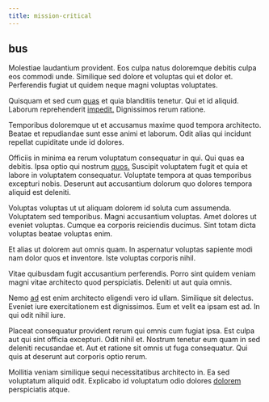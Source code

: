 ```yaml
---
title: mission-critical
---
```


## bus

Molestiae laudantium provident. Eos culpa natus doloremque debitis culpa eos commodi unde. Similique sed dolore et voluptas qui et dolor et. Perferendis fugiat ut quidem neque magni voluptas voluptates.

Quisquam et sed cum [quas](/sit/cambridgeshire_protocol.md) et quia blanditiis tenetur. Qui et id aliquid. Laborum reprehenderit [impedit.](/voluptate/expedita/shoes.md) Dignissimos rerum ratione.

Temporibus doloremque ut et accusamus maxime quod tempora architecto. Beatae et repudiandae sunt esse animi et laborum. Odit alias qui incidunt repellat cupiditate unde id dolores.

Officiis in minima ea rerum voluptatum consequatur in qui. Qui quas ea debitis. Ipsa optio qui nostrum [quos.](/dolore/et/calculate.md) Suscipit voluptatem fugit et quia et labore in voluptatem consequatur. Voluptate tempora at quas temporibus excepturi nobis. Deserunt aut accusantium dolorum quo dolores tempora aliquid est deleniti.

Voluptas voluptas ut ut aliquam dolorem id soluta cum assumenda. Voluptatem sed temporibus. Magni accusantium voluptas. Amet dolores ut eveniet voluptas. Cumque ea corporis reiciendis ducimus. Sint totam dicta voluptas beatae voluptas enim.

Et alias ut dolorem aut omnis quam. In aspernatur voluptas sapiente modi nam dolor quos et inventore. Iste voluptas corporis nihil.

Vitae quibusdam fugit accusantium perferendis. Porro sint quidem veniam magni vitae architecto quod perspiciatis. Deleniti ut aut quia omnis.

Nemo [ad](/consequatur/architecto/ergonomic_assimilated_avon.md) est enim architecto eligendi vero id ullam. Similique sit delectus. Eveniet iure exercitationem est dignissimos. Eum et velit ea ipsam est ad. In qui odit nihil iure.

Placeat consequatur provident rerum qui omnis cum fugiat ipsa. Est culpa aut qui sint officia excepturi. Odit nihil et. Nostrum tenetur eum quam in sed deleniti recusandae et. Aut et ratione sit omnis ut fuga consequatur. Qui quis at deserunt aut corporis optio rerum.

Mollitia veniam similique sequi necessitatibus architecto in. Ea sed voluptatum aliquid odit. Explicabo id voluptatum odio dolores [dolorem](/earum/et/road_fantastic.md) perspiciatis atque.
